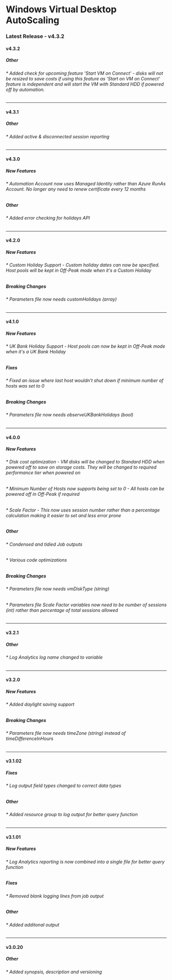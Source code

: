 # Windows Virtual Desktop AutoScaling


### Latest Release - v4.3.2
#### v4.3.2
##### Other
###### * Added check for upcoming feature 'Start VM on Connect' - disks will not be resized to save costs if using this feature as 'Start on VM on Connect' feature is independent and will start the VM with Standard HDD if powered off by automation.
---
#### v4.3.1
##### Other
###### * Added active & disconnected session reporting
---
#### v4.3.0
##### New Features
###### * Automation Account now uses Managed Identity rather than Azure RunAs Account. No longer any need to renew certificate every 12 months
##### Other
###### * Added error checking for holidays API
---
#### v4.2.0
##### New Features
###### * Custom Holiday Support - Custom holiday dates can now be specified. Host pools will be kept in Off-Peak mode when it's a Custom Holiday
##### Breaking Changes
###### * Parameters file now needs customHolidays (array)
---
#### v4.1.0
##### New Features
###### * UK Bank Holiday Support - Host pools can now be kept in Off-Peak mode when it's a UK Bank Holiday
##### Fixes
###### * Fixed an issue where last host wouldn't shut down if minimum number of hosts was set to 0
##### Breaking Changes
###### * Parameters file now needs observeUKBankHolidays (bool)
---
#### v4.0.0
##### New Features
###### * Disk cost optimization - VM disks will be changed to Standard HDD when powered off to save on storage costs. They will be changed to required performance tier when powered on
###### * Minimum Number of Hosts now supports being set to 0 - All hosts can be powered off in Off-Peak if required
###### * Scale Factor - This now uses session number rather than a percentage calculation making it easier to set and less error prone
##### Other
###### * Condensed and tidied Job outputs
###### * Various code optimizations
##### Breaking Changes
###### * Parameters file now needs vmDiskType (string)
###### * Parameters file Scale Factor variables now need to be number of sessions (int) rather than percentage of total sessions allowed
---
#### v3.2.1
##### Other
###### * Log Analytics log name changed to variable
---
#### v3.2.0
##### New Features
###### * Added daylight saving support
##### Breaking Changes
###### * Parameters file now needs timeZone (string) instead of timeDifferenceInHours
---
#### v3.1.02
##### Fixes
###### * Log output field types changed to correct data types
##### Other
###### * Added resource group to log output for better query function
---
#### v3.1.01
##### New Features
###### * Log Analytics reporting is now combined into a single file for better query function
##### Fixes
###### * Removed blank logging lines from job output
##### Other
###### * Added additonal output
---
#### v3.0.20
##### Other
###### * Added synopsis, description and versioning
